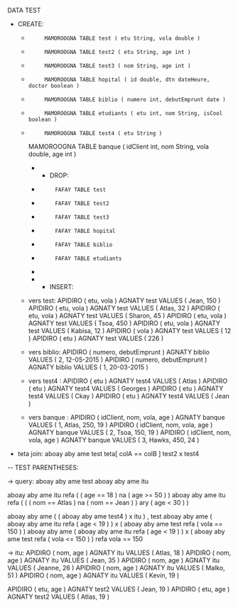 DATA TEST
* CREATE:

  *          MAMOROOGNA TABLE test ( etu String, vola double )
  *          MAMOROOGNA TABLE test2 ( etu String, age int )
  *          MAMOROOGNA TABLE test3 ( nom String, age int )
  *          MAMOROOGNA TABLE hopital ( id double, dtn dateHeure, doctor boolean )
  *          MAMOROOGNA TABLE biblio ( numero int, debutEmprunt date )
  *          MAMOROOGNA TABLE etudiants ( etu int, nom String, isCool boolean )
  *          MAMOROOGNA TABLE test4 ( etu String )
    MAMOROOGNA TABLE banque ( idClient int, nom String, vola double, age int )

      * * DROP:
      *          FAFAY TABLE test
      *          FAFAY TABLE test2
      *          FAFAY TABLE test3
      *          FAFAY TABLE hopital
      *          FAFAY TABLE biblio
      *          FAFAY TABLE etudiants
      * 
      * * INSERT:
  - vers test:
    APIDIRO ( etu, vola ) AGNATY test VALUES ( Jean, 150 )
    APIDIRO ( etu, vola ) AGNATY test VALUES ( Atlas, 32 )
    APIDIRO ( etu, vola ) AGNATY test VALUES ( Sharon, 45 )
    APIDIRO ( etu, vola ) AGNATY test VALUES ( Tsoa, 450 )
    APIDIRO ( etu, vola ) AGNATY test VALUES ( Kabisa, 12 )
    APIDIRO ( vola ) AGNATY test VALUES ( 12 )
    APIDIRO ( etu ) AGNATY test VALUES ( 226 )

  - vers biblio:
  APIDIRO ( numero, debutEmprunt ) AGNATY biblio VALUES ( 2, 12-05-2015 )
  APIDIRO ( numero, debutEmprunt ) AGNATY biblio VALUES ( 1, 20-03-2015 )

  - vers test4 :
  APIDIRO ( etu ) AGNATY test4 VALUES ( Atlas )
  APIDIRO ( etu ) AGNATY test4 VALUES ( Georges )
  APIDIRO ( etu ) AGNATY test4 VALUES ( Ckay )
  APIDIRO ( etu ) AGNATY test4 VALUES ( Jean )

  - vers banque :
  APIDIRO ( idClient, nom, vola, age ) AGNATY banque VALUES ( 1, Atlas, 250, 19 )
  APIDIRO ( idClient, nom, vola, age ) AGNATY banque VALUES ( 2, Tsoa, 150, 19 )
  APIDIRO ( idClient, nom, vola, age ) AGNATY banque VALUES ( 3, Hawks, 450, 24 )

* teta join:
  aboay aby ame test teta[ colA == colB ] test2 x test4

-- TEST PARENTHESES:

-> query:
aboay aby ame test
aboay aby ame itu

aboay aby ame itu refa ( ( age == 18 ) na ( age >= 50 ) )
aboay aby ame itu refa ( ( ( nom == Atlas ) na ( nom == Jean ) ) ary ( age < 30 ) )

aboay aby ame ( ( aboay aby ame test4 ) x itu ) , test
aboay aby ame ( aboay aby ame itu refa ( age < 19 ) ) x ( aboay aby ame test refa ( vola == 150 ) )
aboay aby ame ( aboay aby ame itu refa ( age < 19 ) ) x ( aboay aby ame test refa ( vola <= 150 ) ) refa vola == 150

-> itu:
APIDIRO ( nom, age ) AGNATY itu VALUES ( Atlas, 18 )
APIDIRO ( nom, age ) AGNATY itu VALUES ( Jean, 35 )
APIDIRO ( nom, age ) AGNATY itu VALUES ( Jeanne, 26 )
APIDIRO ( nom, age ) AGNATY itu VALUES ( Malko, 51 )
APIDIRO ( nom, age ) AGNATY itu VALUES ( Kevin, 19 )

APIDIRO ( etu, age ) AGNATY test2 VALUES ( Jean, 19 )
APIDIRO ( etu, age ) AGNATY test2 VALUES ( Atlas, 19 )